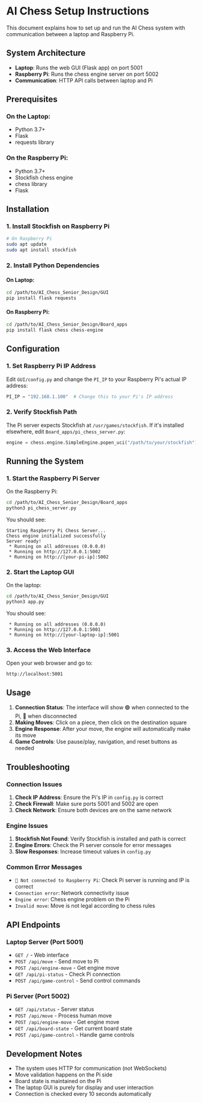 # AI Chess Setup Instructions

This document explains how to set up and run the AI Chess system with communication between a laptop and Raspberry Pi.

## System Architecture

- **Laptop**: Runs the web GUI (Flask app) on port 5001
- **Raspberry Pi**: Runs the chess engine server on port 5002
- **Communication**: HTTP API calls between laptop and Pi

## Prerequisites

### On the Laptop:
- Python 3.7+
- Flask
- requests library

### On the Raspberry Pi:
- Python 3.7+
- Stockfish chess engine
- chess library
- Flask

## Installation

### 1. Install Stockfish on Raspberry Pi

```bash
# On Raspberry Pi
sudo apt update
sudo apt install stockfish
```

### 2. Install Python Dependencies

#### On Laptop:
```bash
cd /path/to/AI_Chess_Senior_Design/GUI
pip install flask requests
```

#### On Raspberry Pi:
```bash
cd /path/to/AI_Chess_Senior_Design/Board_apps
pip install flask chess chess-engine
```

## Configuration

### 1. Set Raspberry Pi IP Address

Edit `GUI/config.py` and change the `PI_IP` to your Raspberry Pi's actual IP address:

```python
PI_IP = "192.168.1.100"  # Change this to your Pi's IP address
```

### 2. Verify Stockfish Path

The Pi server expects Stockfish at `/usr/games/stockfish`. If it's installed elsewhere, edit `Board_apps/pi_chess_server.py`:

```python
engine = chess.engine.SimpleEngine.popen_uci("/path/to/your/stockfish")
```

## Running the System

### 1. Start the Raspberry Pi Server

On the Raspberry Pi:
```bash
cd /path/to/AI_Chess_Senior_Design/Board_apps
python3 pi_chess_server.py
```

You should see:
```
Starting Raspberry Pi Chess Server...
Chess engine initialized successfully
Server ready!
 * Running on all addresses (0.0.0.0)
 * Running on http://127.0.0.1:5002
 * Running on http://[your-pi-ip]:5002
```

### 2. Start the Laptop GUI

On the laptop:
```bash
cd /path/to/AI_Chess_Senior_Design/GUI
python3 app.py
```

You should see:
```
 * Running on all addresses (0.0.0.0)
 * Running on http://127.0.0.1:5001
 * Running on http://[your-laptop-ip]:5001
```

### 3. Access the Web Interface

Open your web browser and go to:
```
http://localhost:5001
```

## Usage

1. **Connection Status**: The interface will show 🟢 when connected to the Pi, 🔴 when disconnected
2. **Making Moves**: Click on a piece, then click on the destination square
3. **Engine Response**: After your move, the engine will automatically make its move
4. **Game Controls**: Use pause/play, navigation, and reset buttons as needed

## Troubleshooting

### Connection Issues

1. **Check IP Address**: Ensure the Pi's IP in `config.py` is correct
2. **Check Firewall**: Make sure ports 5001 and 5002 are open
3. **Check Network**: Ensure both devices are on the same network

### Engine Issues

1. **Stockfish Not Found**: Verify Stockfish is installed and path is correct
2. **Engine Errors**: Check the Pi server console for error messages
3. **Slow Responses**: Increase timeout values in `config.py`

### Common Error Messages

- `🔴 Not connected to Raspberry Pi`: Check Pi server is running and IP is correct
- `Connection error`: Network connectivity issue
- `Engine error`: Chess engine problem on the Pi
- `Invalid move`: Move is not legal according to chess rules

## API Endpoints

### Laptop Server (Port 5001)
- `GET /` - Web interface
- `POST /api/move` - Send move to Pi
- `POST /api/engine-move` - Get engine move
- `GET /api/pi-status` - Check Pi connection
- `POST /api/game-control` - Send control commands

### Pi Server (Port 5002)
- `GET /api/status` - Server status
- `POST /api/move` - Process human move
- `POST /api/engine-move` - Get engine move
- `GET /api/board-state` - Get current board state
- `POST /api/game-control` - Handle game controls

## Development Notes

- The system uses HTTP for communication (not WebSockets)
- Move validation happens on the Pi side
- Board state is maintained on the Pi
- The laptop GUI is purely for display and user interaction
- Connection is checked every 10 seconds automatically


